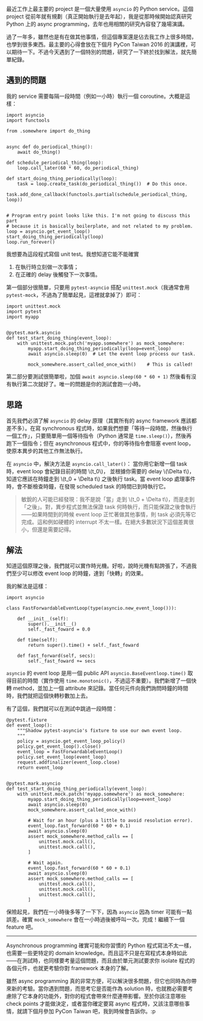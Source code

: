 最近工作上最主要的 project 是一個大量使用 `asyncio` 的 Python service。這個 project 從前年就有規劃（真正開始執行是去年起），我是從那時候開始認真研究 Python 上的 async programming，去年也用相關的研究內容發了幾場演講。

過了一年多，雖然也是有在做其他事情，但這個專案還是佔去我工作上很多時間，也學到很多東西。最主要的心得會放在下個月 PyCon Taiwan 2016 的演講裡，可以期待一下。不過今天遇到了一個特別的問題，研究了一下終於找到解法，就先簡單紀錄。

## 遇到的問題

我的 service 需要每隔一段時間（例如一小時）執行一個 coroutine。大概是這樣：

~~~python3
import asyncio
import functools

from .somewhere import do_thing


async def do_periodical_thing():
    await do_thing()

def schedule_periodical_thing(loop):
    loop.call_later(60 * 60, do_periodical_thing)

def start_doing_thing_periodically(loop):
    task = loop.create_task(do_periodical_thing())  # Do this once.
    task.add_done_callback(functools.partial(schedule_periodical_thing, loop))


# Program entry point looks like this. I'm not going to discuss this part
# because it is basically boilerplate, and not related to my problem.
loop = asyncio.get_event_loop()
start_doing_thing_periodically(loop)
loop.run_forever()
~~~

我想要為這段程式寫個 unit test。我想知道它能不能確實

1. 在執行時立刻做一次事情；
1. 在正確的 delay 後觸發下一次事情。

第一個部分很簡單，只要用 `pytest-asyncio` 搭配 `unittest.mock`（我通常會用 `pytest-mock`，不過為了簡單起見，這裡就拿掉了）即可：

~~~python3
import unittest.mock
import pytest
import myapp


@pytest.mark.asyncio
def test_start_doing_thing(event_loop):
    with unittest.mock.patch('myapp.somewhere') as mock_somewhere:
        myapp.start_doing_thing_periodically(loop=event_loop)
        await asyncio.sleep(0)  # Let the event loop process our task.

        mock_somewhere.assert_called_once_with()    # This is called!
~~~

第二部分要測試很簡單啦，加個 `await asyncio.sleep(60 * 60 + 1)` 然後看有沒有執行第二次就好了。唯一的問題是你的測試會跑一小時。


## 思路

首先我們必須了解 `asyncio` 的 delay 原理（其實所有的 async framework 應該都差不多）。在寫 synchronous 程式時，如果我們想要「等待一段時間，然後執行一個工作」，只要簡單用一個等待指令（Python 通常是 `time.sleep()`），然後再跑下一個指令；但在 asynchronous 程式中，你的等待指令會阻塞 event loop，使原本異步的其他工作無法執行。

在 `asyncio` 中，解決方法是 `asyncio.call_later()`： 當你用它新增一個 task 時，event loop 會紀錄目前的時間 \\(t_0\\)， 並根據你需要的 delay \\(\Delta t\\)，知道它應該在時鐘走到 \\(t_0 + \Delta t\\) 之後執行 task。當 event loop 處理事件時，會不斷檢查時鐘，在發現 scheduled task 的時間已到時執行它。

> 敏銳的人可能已經發現：我不是說「當」走到 \\(t_0 + \Delta t\\)，而是走到「之後」。對，異步程式並無法保證 task 何時執行，而只能保證之後會執行——如果時間到的時候 event loop 正忙著做其他事情，則 task 必須先等它完成。這和例如硬體的 interrupt 不太一樣。在絕大多數狀況下這個差異很小，但還是需要記得。


## 解法

知道這個原理之後，我們就可以實作時光機。好啦，說時光機有點誇張了，不過我們至少可以修改 event loop 的時鐘，達到「快轉」的效果。

我的解法是這樣：

~~~python3
import asyncio

class FastForwardableEventLoop(type(asyncio.new_event_loop())):

    def __init__(self):
        super().__init__()
        self._fast_foward = 0.0

    def time(self):
        return super().time() + self._fast_foward

    def fast_forward(self, secs):
        self._fast_foward += secs
~~~

`asyncio` 的 event loop 是用一個 public API `asyncio.BaseEventloop.time()` 取得目前的時間（實作使用 `time.monotonic()`，不過這不重要）。我們新增了一個快轉 method，並加上一個 attribute 來記錄。當任何元件向我們詢問時鐘的時間時，我們就把這個快轉秒數加上去。

有了這個，我們就可以在測試中跳過一段時間：

~~~python3
@pytest.fixture
def event_loop():
    """Shadow pytest-asyncio's fixture to use our own event loop.
    """
    policy = asyncio.get_event_loop_policy()
    policy.get_event_loop().close()
    event_loop = FastForwardableEventLoop()
    policy.set_event_loop(event_loop)
    request.addfinalizer(event_loop.close)
    return event_loop


@pytest.mark.asyncio
def test_start_doing_thing_periodically(event_loop):
    with unittest.mock.patch('myapp.somewhere') as mock_somewhere:
        myapp.start_doing_thing_periodically(loop=event_loop)
        await asyncio.sleep(0)
        mock_somewhere.assert_called_once_with()

        # Wait for an hour (plus a little to avoid resolution error).
        event_loop.fast_forward(60 * 60 + 0.1)
        await asyncio.sleep(0)
        assert mock_somewhere.method_calls == [
            unittest.mock.call(),
            unittest.mock.call(),
        ]

        # Wait again.
        event_loop.fast_forward(60 * 60 + 0.1)
        await asyncio.sleep(0)
        assert mock_somewhere.method_calls == [
            unittest.mock.call(),
            unittest.mock.call(),
            unittest.mock.call(),
        ]
~~~

保險起見，我們在一小時後多等了一下下，因為 `asyncio` 因為 timer 可能有一點誤差。確實 `mock_somewhere` 會在一小時過後被呼叫一次。完成！繼續下一個 feature 吧。

---

Asynchronous programming 確實可能和你習慣的 Python 程式寫法不太一樣，也需要一些更特定的 domain knowledge。而且這不只是在寫程式本身時如此——在測試時，也同樣要考量這個問題，而且由於單元測試要求你 isolate 程式的各個元件，也就更考驗你對 framework 本身的了解。

雖然 async programming 真的非常方便，可以解決很多問題，但它也同時為你帶來新的考驗。當你遇到問題，而思考它是否能作為 solution 時，也就務必需要考慮除了它本身的功能外，對你的程式會帶來什麼連帶影響。至於你該注意哪些 check points 才能做決定，或者當你確定要寫 async 程式時，又該注意哪些事情，就請下個月參加 PyCon Taiwan 吧，我到時候會告訴你。:p
